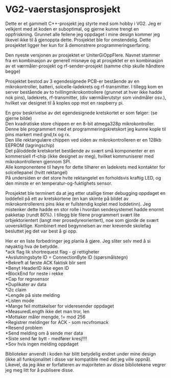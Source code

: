 # VG2-vaerstasjonsprosjekt
Dette er et gammelt C++-prosjekt jeg styrte med som hobby i VG2. Jeg er velkjent med at koden er suboptimal, og gjerne kunne trengt en oppfriskning. Grunnet alle feilene jeg oppdaget i mine design kommer jeg likevel ikke til å gjenoppta dette. Prosjektet ble for omstendelig. Dette prosjektet ligger her kun for å demonstrere programmeringserfaring.

Den nyeste versjonen av prosjektet er UniterGiOppFlere. Navnet stammer fra en kombinasjon av generell misnøye og at prosjektet er en kombinasjon av et værmåler-prosjekt og rf-sender-prosjekt (samme chip skulle håndtere begge)  
  
Prosjektet bestod av 3 egendesignede PCB-er bestående av en mikrokontroller, batteri, solcelle-ladekrets og rf-transmitter. I tillegg kom en server bestående av to tvillingmikrokontrollere (grunnet at hver ikke hadde nok pins), ladekrets, rf-transmitter, (div værmålerutstyr som vindmåler osv.), hvilket var designet til å koples opp mot en raspberry pi.  
  
En grov beskrivelse av det egendesignede kretskortet er som følger: (se gjerne bilde)  
Den kvadratiske store chippen er en 8-bit atmega328p mikrokontroller. Denne ble programmert med et programmeringskretskort jeg kunne kople til pins markert med gnd,tx og rx.  
Den lille rektangulære chippen ved siden av mikrokontrolleren er en 128kb EEPROM (lagringschip)  
Det påloddede kretskortet bestående av svært små komponenter er en kommersiell rf-chip (ikke designet av meg), hvilket kommuniserer med mikrokontrolleren gjennom SPI.  
Alle komponentene til høyre for dette tilhører en ladekrets med kontakter for solcellepanel (hvitt rektangel)  
På undersiden er det store hvite rektangelet en forholdsvis kraftig LED, og den minste er en temperatur-og-fuktighets sensor.  
  
Prosjektet ble terminert da at jeg etter utallige timer debugging oppdaget en loddefeil på ett av kretskortene (en kan skimte på bildet av mikrokontrollerens pins ikke er fullstendig koplet med loddetinn). Jeg mistenker dette hadde en stor rolle i hvordan sendesystemet hadde enormt pakketap (rundt 80%). I tillegg ble filene programmert svært lite orbjektorientert (langt mer prosedyreorientert), noe som gjorde de svært uoversiktlige. Kombinert med begynnelsen av mer krevende skolefag besluttet jeg det var best å gi opp.  
  
Her er en liste forbedringer jeg planla å gjøre. Jeg sliter selv med å si nøyaktig hva de betydde.  
*ack flag lik shortrequest flag - gi rettigheter  
*Avslutningsbyte ID = ConnectionByte ID (spørsmålstegn)  
*Bekreft at første ACK faktisk blir sent  
*Benyt HeaderID ikke egen ID  
*BlockEnd for neste i rekke  
*Cap for regnsensor  
*Duplikater av data  
*i2c claim  
*Lengde på siste melding  
*Listen mode  
*Mange feil mottakelser for videresender oppdaget  
*MeasuredLength ikke det man tror, len  
*Mottaker måler mengde, != mod 256  
*Registrer meldinger for ACK - som recvfromack  
*Resend problem  
*Send melding om å sende mer data  
*Siste send før bytt - medfører kresj!!!!  
*Sov hvis ingen melding oppdaget  
  
  
Biblioteker anvendt i koden har blitt betydelig endret under mine design (ikke all funksjonalitet i disse var kompatible med det jeg ville oppnå). Likevel, da jeg ikke er forfatteren av majoriteten av disse bibliotekene vegrer jeg meg litt for å publisere disse.
